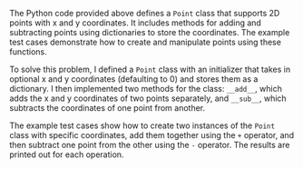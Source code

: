  The Python code provided above defines a `Point` class that supports 2D points with x and y coordinates. It includes methods for adding and subtracting points using dictionaries to store the coordinates. The example test cases demonstrate how to create and manipulate points using these functions.

   To solve this problem, I defined a `Point` class with an initializer that takes in optional x and y coordinates (defaulting to 0) and stores them as a dictionary. I then implemented two methods for the class: `__add__`, which adds the x and y coordinates of two points separately, and `__sub__`, which subtracts the coordinates of one point from another.

   The example test cases show how to create two instances of the `Point` class with specific coordinates, add them together using the `+` operator, and then subtract one point from the other using the `-` operator. The results are printed out for each operation.